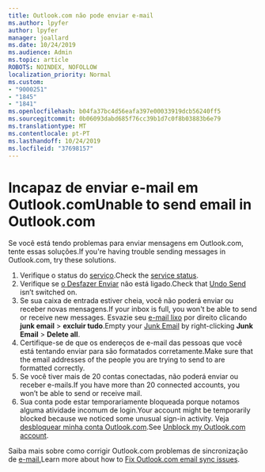 ```yaml
---
title: Outlook.com não pode enviar e-mail
ms.author: lpyfer
author: lpyfer
manager: joallard
ms.date: 10/24/2019
ms.audience: Admin
ms.topic: article
ROBOTS: NOINDEX, NOFOLLOW
localization_priority: Normal
ms.custom:
- "9000251"
- "1845"
- "1841"
ms.openlocfilehash: b04fa37bc4d56eafa397e00033919dcb56240ff5
ms.sourcegitcommit: 0b06093dabd685f76cc39b1d7c0f8b03883b6e79
ms.translationtype: MT
ms.contentlocale: pt-PT
ms.lasthandoff: 10/24/2019
ms.locfileid: "37698157"
---
```

# <a name="unable-to-send-email-in-outlookcom"></a><span data-ttu-id="72c94-102">Incapaz de enviar e-mail em Outlook.com</span><span class="sxs-lookup"><span data-stu-id="72c94-102">Unable to send email in Outlook.com</span></span>

<span data-ttu-id="72c94-103">Se você está tendo problemas para enviar mensagens em Outlook.com, tente essas soluções.</span><span class="sxs-lookup"><span data-stu-id="72c94-103">If you're having trouble sending messages in Outlook.com, try these solutions.</span></span>

1. <span data-ttu-id="72c94-104">Verifique o status do [serviço](https://go.microsoft.com/fwlink/p/?linkid=837482).</span><span class="sxs-lookup"><span data-stu-id="72c94-104">Check the [service status](https://go.microsoft.com/fwlink/p/?linkid=837482).</span></span> 
2. <span data-ttu-id="72c94-105">Verifique se [o Desfazer Enviar](https://outlook.live.com/mail/options/mail/messageContent/undoSend) não está ligado.</span><span class="sxs-lookup"><span data-stu-id="72c94-105">Check that [Undo Send](https://outlook.live.com/mail/options/mail/messageContent/undoSend) isn’t switched on.</span></span>
3. <span data-ttu-id="72c94-106">Se sua caixa de entrada estiver cheia, você não poderá enviar ou receber novas mensagens.</span><span class="sxs-lookup"><span data-stu-id="72c94-106">If your inbox is full, you won't be able to send or receive new messages.</span></span> <span data-ttu-id="72c94-107">Esvazie seu [e-mail lixo](https://outlook.live.com/mail/junkemail) por direito clicando **junk email** > **excluir tudo**.</span><span class="sxs-lookup"><span data-stu-id="72c94-107">Empty your [Junk Email](https://outlook.live.com/mail/junkemail) by right-clicking **Junk Email** > **Delete all**.</span></span>
4. <span data-ttu-id="72c94-108">Certifique-se de que os endereços de e-mail das pessoas que você está tentando enviar para são formatados corretamente.</span><span class="sxs-lookup"><span data-stu-id="72c94-108">Make sure that the email addresses of the people you are trying to send to are formatted correctly.</span></span>
5. <span data-ttu-id="72c94-109">Se você tiver mais de 20 contas conectadas, não poderá enviar ou receber e-mails.</span><span class="sxs-lookup"><span data-stu-id="72c94-109">If you have more than 20 connected accounts, you won’t be able to send or receive mail.</span></span>
6. <span data-ttu-id="72c94-110">Sua conta pode estar temporariamente bloqueada porque notamos alguma atividade incomum de login.</span><span class="sxs-lookup"><span data-stu-id="72c94-110">Your account might be temporarily blocked because we noticed some unusual sign-in activity.</span></span> <span data-ttu-id="72c94-111">Veja [desbloquear minha conta Outlook.com](https://support.office.com/article/f4ad2701-d166-4d8b-8a6a-9af2a1f8a4c4).</span><span class="sxs-lookup"><span data-stu-id="72c94-111">See [Unblock my Outlook.com account](https://support.office.com/article/f4ad2701-d166-4d8b-8a6a-9af2a1f8a4c4).</span></span>

<span data-ttu-id="72c94-112">Saiba mais sobre como corrigir Outlook.com problemas de sincronização de [e-mail.](https://support.office.com/article/d39e3341-8d79-4bf1-b3c7-ded602233642)</span><span class="sxs-lookup"><span data-stu-id="72c94-112">Learn more about how to [Fix Outlook.com email sync issues](https://support.office.com/article/d39e3341-8d79-4bf1-b3c7-ded602233642).</span></span>